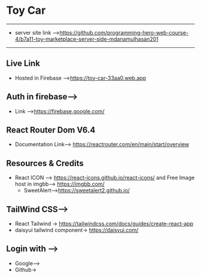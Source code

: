 

Toy Car<a name="TOP"></a>
===================

- - - - 
* server site link -->https://github.com/programming-hero-web-course-4/b7a11-toy-marketplace-server-side-mdanamulhasan201
- - - - 
## Live Link ##
* Hosted in Firebase -->https://toy-car-33aa0.web.app
## Auth in firebase--> ##
* Link -->https://firebase.google.com/


## React Router Dom V6.4 ##
 * Documentation Link--> https://reactrouter.com/en/main/start/overview

## Resources & Credits ##
* React ICON  --> https://react-icons.github.io/react-icons/  and
  Free Image host in imgbb--> https://imgbb.com/
  * SweetAlert-->https://sweetalert2.github.io/

## TailWind CSS--> ##
* React Tailwind -> https://tailwindcss.com/docs/guides/create-react-app
* daisyui tailwind component-> https://daisyui.com/

## Login with --> ##
* Google-->
* Github->

